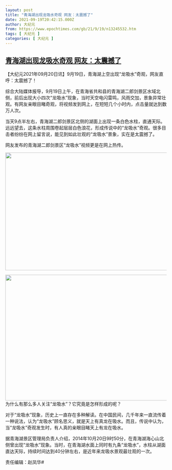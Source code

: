 ```yaml
---
layout: post
title: "青海湖出现龙吸水奇观 网友：太震撼了"
date: 2021-09-19T20:42:15.000Z
author: 大纪元
from: https://www.epochtimes.com/gb/21/9/19/n13245532.htm
tags: [ 大纪元 ]
categories: [ 大纪元 ]
---
```

<!--1632084135000-->
[青海湖出现龙吸水奇观 网友：太震撼了](https://www.epochtimes.com/gb/21/9/19/n13245532.htm)
------

<div>
<p>【大纪元2021年09月20日讯】9月19日，青海湖上空出现“龙吸水”奇观，网友直呼：太震撼了！</p><p>综合大陆媒体报导，9月19日上午，在青海省共和县的青海湖二郎剑景区水域北侧，前后出现大小四次“龙吸水”现象，当时天空电闪雷鸣，风雨交加，景象异常壮观。有网友亲眼目睹奇观，将视频发到网上，在短短几个小时内，点击量就达到数万人次。</p><p>当天9点半左右，青海湖二郎剑景区北侧的湖面上出现一条白色水柱，直通天际。远远望去，这条水柱周围卷起层层白色浪花，形成传说中的“龙吸水”奇观。很多目击者纷纷在网上留言说，能见到如此壮观的“龙吸水”景象，实在是太震撼了。</p><p>网友发布的青海湖二郎剑景区“龙吸水”视频更是在网上热传。</p><p><a href="https://i.epochtimes.com/assets/uploads/2021/09/id13245608-de68c6c9a8d4d50e02a7bab45f103603.png"><img class="size-large wp-image-13245608 aligncenter" src="https://i.epochtimes.com/assets/uploads/2021/09/id13245608-de68c6c9a8d4d50e02a7bab45f103603-600x368.png" alt="" width="600" height="368" /></a></p><p><a href="https://i.epochtimes.com/assets/uploads/2021/09/id13245614-d60885646ee3ea3c1841742062298adb.png"><img class="size-large wp-image-13245614 aligncenter" src="https://i.epochtimes.com/assets/uploads/2021/09/id13245614-d60885646ee3ea3c1841742062298adb-600x393.png" alt="" width="600" height="393" /></a><br />为什么有那么多人关注“龙吸水”？它究竟是怎样形成的呢？</p><p>对于“龙吸水”现象，历史上一直存在多种解读。在中国民间，几千年来一直流传着一种说法，认为“龙吸水”顾名思义，就是天上有真龙在吸水。而且，传说中认为，当“龙吸水”奇观发生时，有人真的亲眼目睹天上有龙在吸水。</p><p>据青海湖景区管理局负责人介绍，2014年10月20日9时50分，在青海湖海心山北侧曾出现“龙吸水”现象。当时，在青海湖水面上同时有九条“龙吸水”，水柱从湖面直达天际，持续时间达到40分钟左右，是近年来龙吸水景观最壮观的一次。</p><p>责任编辑：赵凤华#</p>
</div>
